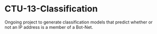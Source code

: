 # CTU-13-Classification
Ongoing project to generate classification models that predict whether or not an IP address is a member of a Bot-Net.
